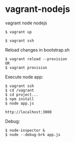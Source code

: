 # vagrant-nodejs
vagrant node nodejs

```
$ vagrant up

$ vagrant ssh
```

Reload changes in bootstrap.sh
```
$ vagrant reload --provision
OR
$ vagrant provision
```
Execute node app:

```
$ vagrant ssh
$ cd /vagrant
$ cd project...
$ npm install
$ node app.js

http://localhost:3000
```
Debug:
```
$ node-inspector &
$ node --debug-brk app.js
```